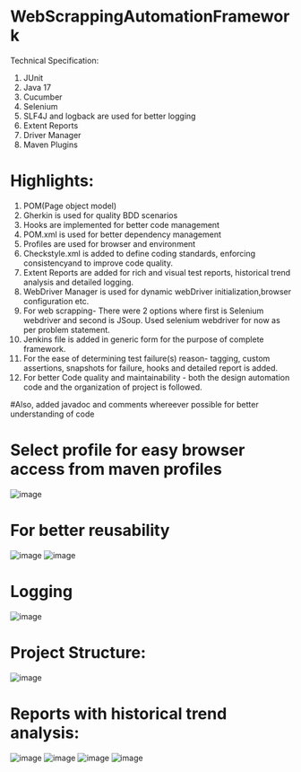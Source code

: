 # WebScrappingAutomationFramework

Technical Specification:
1. JUnit
2. Java 17
3. Cucumber
4. Selenium
5. SLF4J and logback are used for better logging
6. Extent Reports
7. Driver Manager
8. Maven Plugins

# Highlights:
1.  POM(Page object model)
2.  Gherkin is used for quality BDD scenarios
3.  Hooks are implemented for better code management
4.  POM.xml is used for better dependency management
5.  Profiles are used for browser and environment
6.  Checkstyle.xml is added to define coding standards, enforcing consistencyand to improve code quality.
7.  Extent Reports are added for rich and visual test reports, historical trend analysis and detailed logging.
8.  WebDriver Manager is used for dynamic webDriver initialization,browser configuration etc.
9.  For web scrapping- There were 2 options where first is Selenium webdriver and second is JSoup. Used selenium webdriver for now as per problem statement.
10. Jenkins file is added in generic form for the purpose of complete framework.
11. For the ease of determining test failure(s) reason- tagging, custom assertions, snapshots for failure, hooks and detailed report is added.
12. For better Code quality and maintainability - both the design automation code and the organization of project is followed.

#Also, added javadoc and comments whereever possible for better understanding of code

# Select profile for easy browser access from maven profiles
![image](https://github.com/pankaj33464/WebScrappingAutomationFramework/assets/5111005/a87f22d7-96fc-4252-a623-5d0454f66cd0)

# For better reusability 
![image](https://github.com/pankaj33464/WebScrappingAutomationFramework/assets/5111005/1211d636-6cdf-4e1c-a6e1-832dd10e9b38)
![image](https://github.com/pankaj33464/WebScrappingAutomationFramework/assets/5111005/9fd6a9ab-4f66-4e84-8d59-42c030fa1537)

# Logging 
![image](https://github.com/pankaj33464/WebScrappingAutomationFramework/assets/5111005/36718dfc-cadb-43ac-8e7f-28822d61e87f)


# Project Structure:

![image](https://github.com/pankaj33464/WebScrappingAutomationFramework/assets/5111005/38993412-be5d-43a7-a6c5-44b68203d40a)


# Reports with historical trend analysis:

![image](https://github.com/pankaj33464/WebScrappingAutomationFramework/assets/5111005/1d441a93-1cb9-4e93-99f7-7b6ae7071d42)
![image](https://github.com/pankaj33464/WebScrappingAutomationFramework/assets/5111005/cf9ae2fc-8bd5-429f-8d1c-50c0fdce7d5c)
![image](https://github.com/pankaj33464/WebScrappingAutomationFramework/assets/5111005/868c47b6-5063-40b5-a309-647959603e82)
![image](https://github.com/pankaj33464/WebScrappingAutomationFramework/assets/5111005/9a32a195-886e-4f36-aac9-489336496f54)









